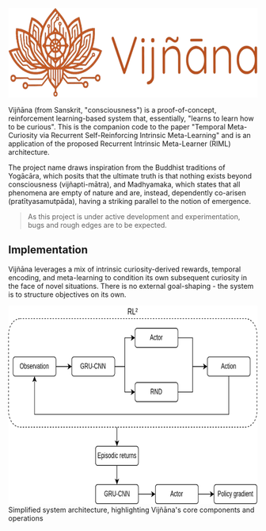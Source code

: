 <img src="img/logo.png" width="600px" height="180px"></img><br>

Vijñāna (from Sanskrit, "consciousness") is a proof-of-concept, reinforcement learning-based system that, essentially, "learns to learn how to be curious". This is the companion code to the paper "Temporal Meta-Curiosity via Recurrent Self-Reinforcing Intrinsic Meta-Learning" and is an application of the proposed Recurrent Intrinsic Meta-Learner (RIML) architecture.

The project name draws inspiration from the Buddhist traditions of Yogācāra, which posits that the ultimate truth is that nothing exists beyond consciousness (vijñapti-mātra), and Madhyamaka, which states that all phenomena are empty of nature and are, instead, dependently co-arisen (pratītyasamutpāda), having a striking parallel to the notion of emergence. 

> As this project is under active development and experimentation, bugs and rough edges are to be expected.


## Implementation

Vijñāna leverages a mix of intrinsic curiosity-derived rewards, temporal encoding, and meta-learning to condition its own subsequent curiosity in the face of novel situations. There is no external goal-shaping - the system is to structure objectives on its own.

<img src="img/architecture.png" width="700px" height="400px"><br>
<smaller>Simplified system architecture, highlighting Vijñāna's core components and operations</smaller>
